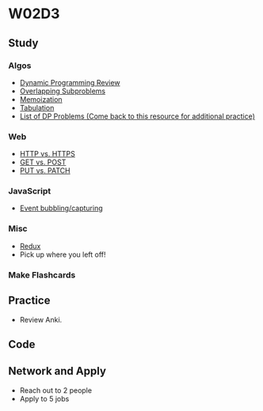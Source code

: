 # W02D3

## Study

### Algos 
- [Dynamic Programming Review](https://www.geeksforgeeks.org/dynamic-programming/#concepts)
- [Overlapping Subproblems](https://www.youtube.com/watch?v=mmjDZGSr7EA)
- [Memoization](https://www.youtube.com/watch?v=Taa9JDeakyU)
- [Tabulation](https://www.youtube.com/watch?v=OMkKWtSAF0c)
- [List of DP Problems (Come back to this resource for additional practice)](https://www.geeksforgeeks.org/dynamic-programming/#concepts)


### Web
- [HTTP vs. HTTPS](https://www.instantssl.com/ssl-certificate-products/https.html)
- [GET vs. POST](https://www.w3schools.com/tags/ref_httpmethods.asp)
- [PUT vs. PATCH](https://stackoverflow.com/questions/28459418/rest-api-put-vs-patch-with-real-life-examples)

### JavaScript
- [Event bubbling/capturing](https://javascript.info/bubbling-and-capturing)

### Misc
- [Redux](https://egghead.io/courses/getting-started-with-redux)
- Pick up where you left off!

### Make Flashcards

## Practice

- Review Anki. 

## Code 

## Network and Apply 

- Reach out to 2 people
- Apply to 5 jobs 
